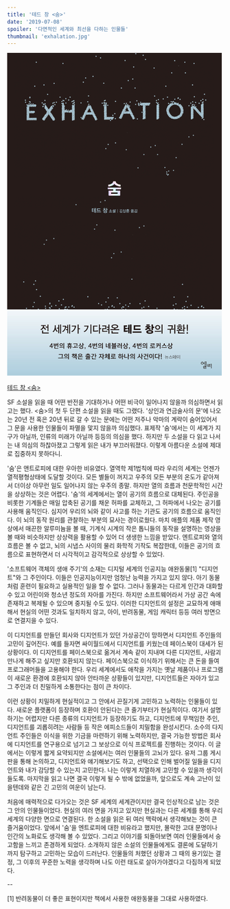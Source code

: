 ```yaml
---
title: '테드 창 <숨>'
date: '2019-07-08'
spoiler: '다면적인 세계와 최선을 다하는 인물들'
thumbnail: 'exhalation.jpg'
---
```


![테드 창 <숨>](./exhalation.jpg)

[테드 창 <숨>](https://books.google.co.kr/books?id=ac6fDwAAQBAJ&printsec=frontcover&dq=isbn:9791164050338&hl=ko&sa=X&ved=0ahUKEwja77mK_6HjAhVBHKYKHfWeDGsQ6AEIKDAA#v=onepage&q&f=false)

SF 소설을 읽을 때 어떤 반전을 기대하거나 어떤 비극이 일어나지 않을까 의심하면서 읽고는 했다. <숨>의 첫 두 단편 소설을 읽을 때도 그랬다. '상인과 연금술사의 문'에 나오는 20년 전 혹은 20년 뒤로 갈 수 있는 문에는 어떤 저주나 악마의 계략이 숨어있어서 그 문을 사용한 인물들이 파멸을 맟지 않을까 의심했다. 표제작 '숨'에서는 이 세계가 지구가 아닐까, 인류의 미래가 아닐까 등등의 의심을 했다. 하지만 두 소설을 다 읽고 나서는 내 의심의 하찮아졌고 그렇게 읽은 내가 부끄러워졌다. 이렇게 아름다운 소설에 제대로 집중하지 못하다니.

'숨'은 앤트로피에 대한 우아한 비유였다. 열역학 제1법칙에 따라 우리의 세계는 언젠가 열적평형상태에 도달할 것이다. 모든 별들이 꺼지고 우주의 모든 부분의 온도가 같아져서 더이상 아무런 일도 일어나지 않는 우주의 종말. 하지만 열의 흐름과 천문학적인 시간을 상상하는 것은 어렵다. '숨'의 세계에서는 열이 공기의 흐름으로 대체된다. 주인공을 비롯한 기계들은 매일 압축된 공기를 채운 허파를 교체하고, 그 허파에서 나오는 공기를 사용해 움직인다. 심지어 우리의 뇌와 같이 사고를 하는 기관도 공기의 흐름으로 움직인다. 이 뇌의 동작 원리를 관찰하는 부분의 묘사는 경이로웠다. 마치 애플의 제품 제작 영상에서 매끈한 알루미늄을 볼 때, 기계식 시계의 작은 톱니들의 동작을 설명하는 영상을 볼 때와 비슷하지만 상상력을 활용할 수 있어 더 생생한 느낌을 받았다. 엔트로피와 열의 흐름은 볼 수 없고, 뇌의 시냅스 사이의 물리 화학적 기작도 복잡한데, 이들은 공기의 흐름으로 표현하면서 더 시각적이고 감각적으로 상상할 수 있었다.

'소프트웨어 객체의 생애 주기'의 소재는 디지털 세계의 인공지능 애완동물[1] "디지언트"와 그 주인이다. 이들은 인공지능이지만 엄청난 능력을 가지고 있지 않다. 아기 동물처럼 훈련이 필요하고 실용적인 일을 할 수 없다. 그러나 동물과는 다르게 인간과 대화할 수 있고 어린이와 청소년 정도의 자아를 가진다. 하지만 소프트웨어라서 가상 공간 속에 존재하고 복제될 수 있으며 중지될 수도 있다. 이러한 디지언트의 설정은 교묘하게 애매해서 현실의 어떤 것과도 일치하지 않고, 아이, 반려동물, 게임 캐릭터 등등 여러 방면으로 연결지을 수 있다.

이 디지언트를 만들던 회사와 디지언트가 있던 가상공간이 망하면서 디지언트 주인들의 고민이 깊어진다. 예를 들자면 싸이월드에서 디지언트를 키웠는데 페이스북이 대세가 된 상황이다. 이 디지언트를 페이스북으로 옮겨서 계속 같이 지내며 다른 디지언트, 사람괴 만나게 해주고 싶지만 호환되지 않는다. 페이스북으로 이식하기 위해서는 큰 돈을 들여 프로그래머들을 고용해야 한다. 우리 세계에서도 애착을 가지는 옛날 제품이나 프로그램이 새로운 환경에 호환되지 않아 안타까운 상황들이 있지만, 디지언트들은 자아가 있고 그 주인과 더 친밀하게 소통한다는 점이 큰 차이다.

이런 상황이 치밀하게 현실적이고 그 안에서 끈질기게 고민하고 노력하는 인물들이 있다. 새로운 플랫폼이 등장하며 호환이 안된다는 큰 줄기부터가 현실적이다. 여기서 설명하기는 어렵지만 다른 종류의 디지언트가 등장하기도 하고, 디지언트에 무책임한 주인, 디지언트를 괴롭히려는 사람들 등 작은 에피소드들이 치밀함을 완성시킨다. 소수의 다지언트 주인들은 이식을 위한 기금을 마련하기 위해 노력하지만, 결국 가능한 방법은 회사에 디지언트를 연구용으로 넘기고 그 보상으로 이식 프로젝트를 진행하는 것이다. 이 글에서는 이렇게 짧게 요약되지만 소설에서는 여러 인물들의 고뇌가 있다. 유저 그룹 게시판을 통해 논의하고, 디지언트와 얘기해보기도 하고, 선택으로 인해 벌어질 일들을 디지언트와 내가 감당할 수 있는지 고민한다. 나는 이렇게 치열하게 고민할 수 있을까 생각이 들도록. 마지막을 읽고 나면 결국 이렇게 될 수 밖에 없었을까, 앞으로도 계속 고난이 있을텐데와 같은 긴 고민의 여운이 남는다.

처음에 매력적으로 다가오는 것은 SF 세계의 세계관이지만 결국 인상적으로 남는 것은 그 안의 인물들이었다. 현실의 여러 면을 가지고 있지만 현실과는 다른 세계를 통해 우리 세계의 다양한 면으로 연결된다. 한 소설을 읽은 뒤 여러 맥락에서 생각해보는 것이 큰 즐거움이었다. 앞에서 '숨'을 엔트로피에 대한 비유라고 했지만, 몰락한 고대 문명이나 인간의 노화로도 생각해 볼 수 있었다. 그리고 이야기를 되돌아보면 여러 인물들에서 숭고함을 느끼고 존경하게 되었다. 소개하지 않은 소설의 인물들에게도 결론에 도달하기 까지 탐구하고 고민하는 모습이 드러난다. 인물들의 처했던 상황과 그 때의 용기있는 결정, 그 이후의 꾸준한 노력을 생각하며 나도 이런 태도로 살아가야겠다고 다짐하게 되었다.

--

[1] 반려동물이 더 좋은 표현이지만 책에서 사용한 애완동물을 그대로 사용하였다.

